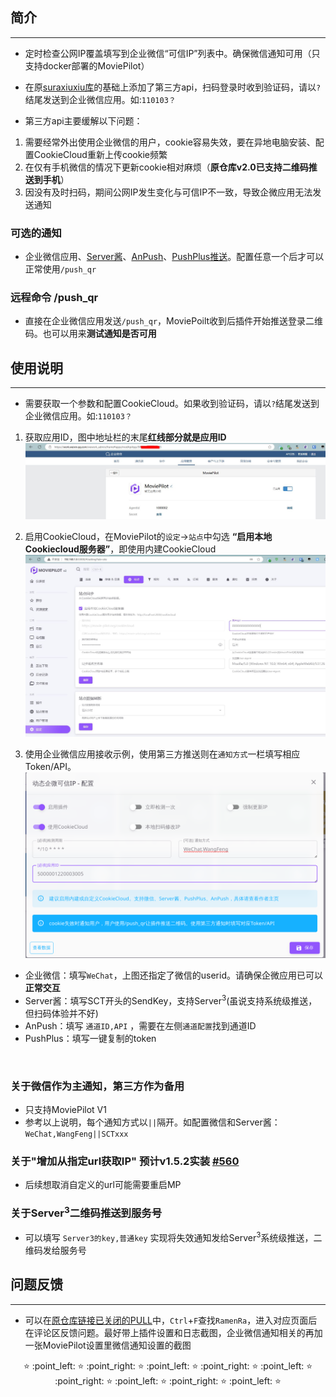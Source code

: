 ## 简介 
***
* 定时检查公网IP覆盖填写到企业微信“可信IP”列表中。确保微信通知可用（只支持docker部署的MoviePilot）
* 在原[suraxiuxiu库](https://github.com/suraxiuxiu/MoviePilot-Plugins/)的基础上添加了第三方api，扫码登录时收到验证码，请以`?`结尾发送到企业微信应用。如:`110103？`

* 第三方api主要缓解以下问题：

1. 需要经常外出使用企业微信的用户，cookie容易失效，要在异地电脑安装、配置CookieCloud重新上传cookie频繁
2. 在仅有手机微信的情况下更新cookie相对麻烦（**原仓库v2.0已支持二维码推送到手机**）
3. 因没有及时扫码，期间公网IP发生变化与可信IP不一致，导致企微应用无法发送通知

### 可选的通知
* 企业微信应用、[Server酱](https://sct.ftqq.com/sendkey)、[AnPush](https://anpush.com/push/tool)、[PushPlus推送](https://www.pushplus.plus/push1.html)。配置任意一个后才可以正常使用`/push_qr`<br>

### 远程命令 /push_qr
* 直接在企业微信应用发送`/push_qr`，MoviePoilt收到后插件开始推送登录二维码。也可以用来**测试通知是否可用**


## 使用说明
***
* 需要获取一个参数和配置CookieCloud。如果收到验证码，请以`?`结尾发送到企业微信应用。如:`110103？`


1. 获取应用ID，图中地址栏的末尾**红线部分就是应用ID**
![image](https://github.com/RamenRa/MoviePilot-Plugins/blob/main/docs/%E5%BA%94%E7%94%A8ID.JPG)

2. 启用CookieCloud，在MoviePilot的`设定`→`站点`中勾选 **“启用本地Cookiecloud服务器”**，即使用内建CookieCloud   
![image](https://github.com/RamenRa/MoviePilot-Plugins/blob/main/docs/CC.JPG)

4. 使用企业微信应用接收示例，使用第三方推送则在`通知方式`一栏填写相应Token/API。<br>
![image](https://github.com/RamenRa/MoviePilot-Plugins/blob/main/docs/%E5%B1%8F%E5%B9%95%E6%88%AA%E5%9B%BE_20241115_005530.png) <br>
* 企业微信：填写`WeChat`，上图还指定了微信的userid。请确保企微应用已可以**正常交互** <br>
* Server酱：填写SCT开头的SendKey，支持Server<sup>3</sup>(虽说支持系统级推送，但扫码体验并不好) <br>
* AnPush：填写 `通道ID,API` ，需要在左侧`通道配置`找到通道ID <br>
* PushPlus：填写一键复制的token <br>

<br>

### 关于微信作为主通知，第三方作为备用
* 只支持MoviePilot V1
* 参考以上说明，每个通知方式以`||`隔开。如配置微信和Server酱：`WeChat,WangFeng||SCTxxx`

### 关于"增加从指定url获取IP" 预计v1.5.2实装 [#560](https://github.com/jxxghp/MoviePilot-Plugins/issues/560)

* 后续想取消自定义的url可能需要重启MP

### 关于Server<sup>3</sup>二维码推送到服务号
* 可以填写 `Server3的key,普通key` 实现将失效通知发给Server<sup>3</sup>系统级推送，二维码发给服务号 <br>

## 问题反馈
***
* 可以在[原仓库链接已关闭的PULL](https://github.com/jxxghp/MoviePilot-Plugins/pulls?q=is%3Apr+is%3Aclosed)中，`Ctrl`+`F`查找`RamenRa`，进入对应页面后在评论区反馈问题。最好带上插件设置和日志截图，企业微信通知相关的再加一张MoviePilot设置里微信通知设置的截图 <br>
<p align="center"> ⭐ :point_left: ⭐ :point_right: ⭐ :point_left: ⭐ :point_right: ⭐ :point_left: ⭐ :point_right: ⭐ :point_left: ⭐ :point_right: ⭐ :point_left: ⭐ </p>


